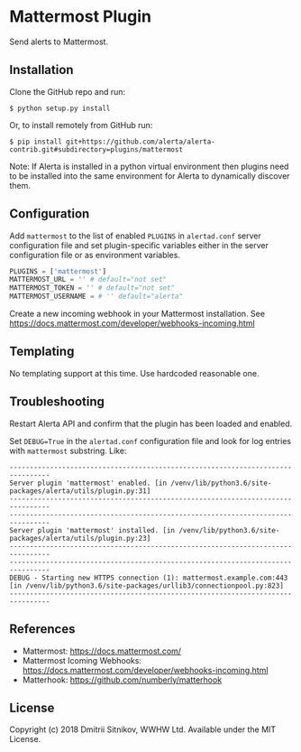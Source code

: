 Mattermost Plugin
===============

Send alerts to Mattermost.

Installation
------------

Clone the GitHub repo and run:

    $ python setup.py install

Or, to install remotely from GitHub run:

    $ pip install git+https://github.com/alerta/alerta-contrib.git#subdirectory=plugins/mattermost

Note: If Alerta is installed in a python virtual environment then plugins
need to be installed into the same environment for Alerta to dynamically
discover them.

Configuration
-------------

Add `mattermost` to the list of enabled `PLUGINS` in `alertad.conf` server
configuration file and set plugin-specific variables either in the
server configuration file or as environment variables.

```python
PLUGINS = ['mattermost']
MATTERMOST_URL = '' # default="not set"
MATTERMOST_TOKEN = '' # default="not set"
MATTERMOST_USERNAME = # '' default="alerta"
```

Create a new incoming webhook in your Mattermost installation.
See https://docs.mattermost.com/developer/webhooks-incoming.html

Templating 
----------

No templating support at this time. Use hardcoded reasonable one.

Troubleshooting
---------------

Restart Alerta API and confirm that the plugin has been loaded and enabled.

Set `DEBUG=True` in the `alertad.conf` configuration file and look for log
entries with `mattermost` substring. Like:

```
--------------------------------------------------------------------------------
Server plugin 'mattermost' enabled. [in /venv/lib/python3.6/site-packages/alerta/utils/plugin.py:31]
--------------------------------------------------------------------------------
--------------------------------------------------------------------------------
Server plugin 'mattermost' installed. [in /venv/lib/python3.6/site-packages/alerta/utils/plugin.py:23]
--------------------------------------------------------------------------------
--------------------------------------------------------------------------------
DEBUG - Starting new HTTPS connection (1): mattermost.example.com:443 [in /venv/lib/python3.6/site-packages/urllib3/connectionpool.py:823]
--------------------------------------------------------------------------------
```

References
----------

  * Mattermost: https://docs.mattermost.com/
  * Mattermost Icoming Webhooks: https://docs.mattermost.com/developer/webhooks-incoming.html
  * Matterhook: https://github.com/numberly/matterhook

License
-------

Copyright (c) 2018 Dmitrii Sitnikov, WWHW Ltd. Available under the MIT License.
